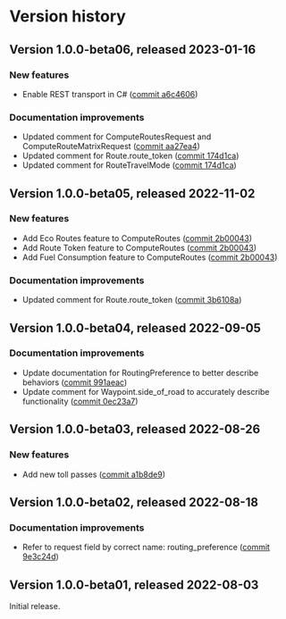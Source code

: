 # Version history

## Version 1.0.0-beta06, released 2023-01-16

### New features

- Enable REST transport in C# ([commit a6c4606](https://github.com/googleapis/google-cloud-dotnet/commit/a6c46063bd961a9dadc728a780d66de772f28e71))

### Documentation improvements

- Updated comment for ComputeRoutesRequest and ComputeRouteMatrixRequest ([commit aa27ea4](https://github.com/googleapis/google-cloud-dotnet/commit/aa27ea43ff5c26cafcc9761f2822e7e39aaa4efe))
- Updated comment for Route.route_token ([commit 174d1ca](https://github.com/googleapis/google-cloud-dotnet/commit/174d1ca296ccf2a9fb3ea4b91c4946d0d9cb7409))
- Updated comment for RouteTravelMode ([commit 174d1ca](https://github.com/googleapis/google-cloud-dotnet/commit/174d1ca296ccf2a9fb3ea4b91c4946d0d9cb7409))

## Version 1.0.0-beta05, released 2022-11-02

### New features

- Add Eco Routes feature to ComputeRoutes ([commit 2b00043](https://github.com/googleapis/google-cloud-dotnet/commit/2b00043b1b8214eaeee9d299083579aac8c5c734))
- Add Route Token feature to ComputeRoutes ([commit 2b00043](https://github.com/googleapis/google-cloud-dotnet/commit/2b00043b1b8214eaeee9d299083579aac8c5c734))
- Add Fuel Consumption feature to ComputeRoutes ([commit 2b00043](https://github.com/googleapis/google-cloud-dotnet/commit/2b00043b1b8214eaeee9d299083579aac8c5c734))

### Documentation improvements

- Updated comment for Route.route_token ([commit 3b6108a](https://github.com/googleapis/google-cloud-dotnet/commit/3b6108a3e040c6c20c81734a0ecbc49ddab75b62))

## Version 1.0.0-beta04, released 2022-09-05

### Documentation improvements

- Update documentation for RoutingPreference to better describe behaviors ([commit 991aeac](https://github.com/googleapis/google-cloud-dotnet/commit/991aeac0e3443845dde54cfd651cb057d92c9d46))
- Update comment for Waypoint.side_of_road to accurately describe functionality ([commit 0ec23a7](https://github.com/googleapis/google-cloud-dotnet/commit/0ec23a74a4f77572e6f8115e3417a1787410bf66))

## Version 1.0.0-beta03, released 2022-08-26

### New features

- Add new toll passes ([commit a1b8de9](https://github.com/googleapis/google-cloud-dotnet/commit/a1b8de9cb4d86242de9e9590cad118f72056201d))

## Version 1.0.0-beta02, released 2022-08-18

### Documentation improvements

- Refer to request field by correct name: routing_preference ([commit 9e3c24d](https://github.com/googleapis/google-cloud-dotnet/commit/9e3c24dac93688f3ac51e87fdb894e61af1d5a42))

## Version 1.0.0-beta01, released 2022-08-03

Initial release.

